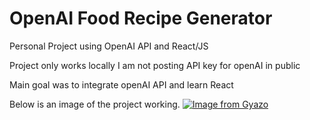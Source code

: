 # OpenAI Food Recipe Generator

Personal Project using OpenAI API and React/JS

Project only works locally I am not posting API key for openAI in public

Main goal was to integrate openAI API and learn React



Below is an image of the project working.
[![Image from Gyazo](https://i.gyazo.com/ba2d5d512fd4b399fc62f31b0b484c50.gif)](https://gyazo.com/ba2d5d512fd4b399fc62f31b0b484c50)
